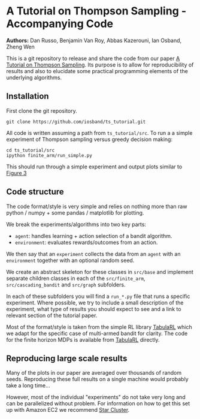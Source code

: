 A Tutorial on Thompson Sampling - Accompanying Code
===================================================

**Authors:** Dan Russo, Benjamin Van Roy, Abbas Kazerouni, Ian Osband, Zheng Wen

This is a git repository to release and share the code from our paper [A Tutorial on Thompson Sampling](https://arxiv.org/abs/1707.02038).
Its purpose is to allow for reproducibility of results and also to elucidate some practical programming elements of the underlying algorithms.


## Installation

First clone the git repository.
```
git clone https://github.com/iosband/ts_tutorial.git
```

All code is written assuming a path from `ts_tutorial/src`.
To run a a simple experiment of Thompson sampling versus greedy decision making:
```
cd ts_tutorial/src
ipython finite_arm/run_simple.py
```

This should run through a simple experiment and output plots similar to [Figure 3](https://arxiv.org/abs/1707.02038)

## Code structure

The code format/style is very simple and relies on nothing more than raw python / numpy + some pandas / matplotlib for plotting.

We break the experiments/algorithms into two key parts:

- `agent`: handles learning + action selection of a bandit algorithm.
- `environment`: evaluates rewards/outcomes from an action.

We then say that an `experiment` collects the data from an `agent` with an `environment` together with an optional random seed.

We create an abstract skeleton for these classes in `src/base` and implement separate children classes in each of the `src/finite_arm`, `src/cascading_bandit` and `src/graph` subfolders.

In each of these subfolders you will find a `run_*.py` file that runs a specific experiment.
Where possible, we try to include a small description of the experiment, what type of results you should expect to see and a link to relevant section of the tutorial paper.

Most of the format/style is taken from the simple RL library [TabulaRL](https://github.com/iosband/TabulaRL) which we adapt for the specific case of multi-armed bandit for clarity.
The code for the finite horizon MDPs is available from [TabulaRL](https://github.com/iosband/TabulaRL) directly.


## Reproducing large scale results

Many of the plots in our paper are averaged over thousands of random seeds.
Reproducing these full results on a single machine would probably take a long time...

However, most of the individual "experiments" do not take very long and can be parallelized without problem.
For information on how to get this set up with Amazon EC2 we recommend [Star Cluster](http://star.mit.edu/cluster/).
